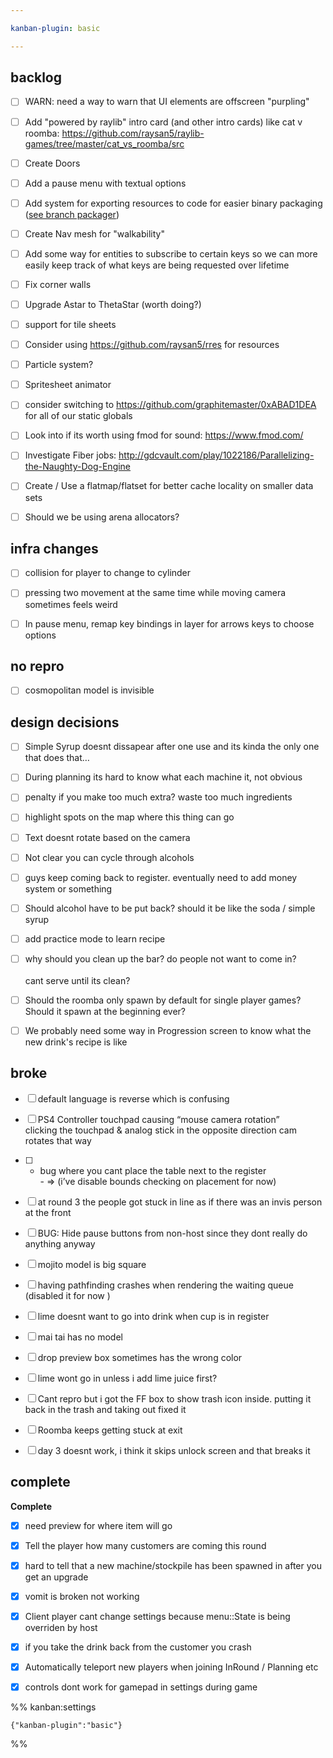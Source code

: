 ```yaml
---

kanban-plugin: basic

---
```


## backlog

- [ ] WARN: need a way to warn that UI elements are offscreen "purpling"
- [ ] Add "powered by raylib" intro card (and other intro cards) like cat v roomba: https://github.com/raysan5/raylib-games/tree/master/cat_vs_roomba/src
- [ ] Create Doors
- [ ] Add a pause menu with textual options
- [ ] Add system for exporting resources to code for easier binary packaging ([see branch packager](https://web.archive.org/web/20210923054249/https://veridisquot.net/singlefilegames.html))
- [ ] Create Nav mesh for "walkability"
- [ ] Add some way for entities to subscribe to certain keys so we can more easily keep track of what keys are being requested over lifetime
- [ ] Fix corner walls
- [ ] Upgrade Astar to ThetaStar (worth doing?)
- [ ] support for tile sheets
- [ ] Consider using https://github.com/raysan5/rres for resources
- [ ] Particle system?
- [ ] Spritesheet animator
- [ ] consider switching to https://github.com/graphitemaster/0xABAD1DEA for all of our static globals
- [ ] Look into if its worth using fmod for sound: https://www.fmod.com/
- [ ] Investigate Fiber jobs: http://gdcvault.com/play/1022186/Parallelizing-the-Naughty-Dog-Engine
- [ ] Create / Use a flatmap/flatset for better cache locality on smaller data sets
- [ ] Should we be using arena allocators?


## infra changes

- [ ] collision for player to change to cylinder
- [ ] pressing two movement at the same time while moving camera sometimes feels weird
- [ ] In pause menu, remap key bindings in layer for arrows keys to choose options


## no repro

- [ ] cosmopolitan model is invisible


## design decisions

- [ ] Simple Syrup doesnt dissapear after one use and its kinda the only one that does that…
- [ ] During planning its hard to know what each machine it, not obvious
- [ ] penalty if you make too much extra? waste too much ingredients
- [ ] highlight spots on the map where this thing can go
- [ ] Text doesnt rotate based on the camera
- [ ] Not clear you can cycle through alcohols
- [ ] guys keep coming back to register. eventually need to add money system or something
- [ ] Should alcohol have to be put back? should it be like the soda / simple syrup
- [ ] add practice mode to learn recipe
- [ ] why should you clean up the bar? do people not want to come in? <br><br>cant serve until its clean?
- [ ] Should the roomba only spawn by default for single player games? Should it spawn at the beginning ever?
- [ ] We probably need some way in Progression screen to know what the new drink's recipe is like


## broke

- [ ] default language is reverse which is confusing
- [ ] PS4 Controller touchpad causing “mouse camera rotation”<br>clicking the touchpad & analog stick in the opposite direction cam rotates that way
- [ ] - bug where you cant place the table next to the register<br>- => (i’ve disable bounds checking on placement for now)
- [ ] at round 3 the people got stuck in line as if there was an invis person at the front
- [ ] BUG: Hide pause buttons from non-host since they dont really do anything anyway
- [ ] mojito model is big square
- [ ] having pathfinding crashes when rendering the waiting queue (disabled it for now )
- [ ] lime doesnt want to go into drink when cup is in register
- [ ] mai tai has no model
- [ ] drop preview box sometimes has the wrong color
- [ ] lime wont go in unless i add lime juice first?
- [ ] Cant repro but i got the FF box to show trash icon inside. putting it back in the trash and taking out fixed it
- [ ] Roomba keeps getting stuck at exit
- [ ] day 3 doesnt work, i think it skips unlock screen and that breaks it


## complete

**Complete**
- [x] need preview for where item will go
- [x] Tell the player how many customers are coming this round
- [x] hard to tell that a new machine/stockpile has been spawned in after you get an upgrade
- [x] vomit is broken not working
- [x] Client player cant change settings because menu::State is being overriden by host
- [x] if you take the drink back from the customer you crash
- [x] Automatically teleport new players when joining InRound / Planning etc
- [x] controls dont work for gamepad in settings during game




%% kanban:settings
```
{"kanban-plugin":"basic"}
```
%%
